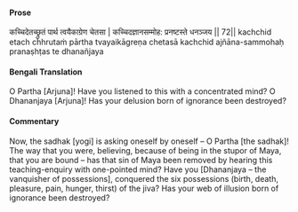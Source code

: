 #### Prose 

कच्चिदेतच्छ्रुतं पार्थ त्वयैकाग्रेण चेतसा |
कच्चिदज्ञानसम्मोह: प्रनष्टस्ते धनञ्जय || 72||
kachchid etach chhrutaṁ pārtha tvayaikāgreṇa chetasā
kachchid ajñāna-sammohaḥ pranaṣhṭas te dhanañjaya

 #### Bengali Translation 

O Partha [Arjuna]! Have you listened to this with a concentrated mind? O Dhananjaya [Arjuna]! Has your delusion born of ignorance been destroyed?

 #### Commentary 

Now, the sadhak [yogi] is asking oneself by oneself – O Partha [the sadhak]! The way that you were, believing, because of being in the stupor of Maya, that you are bound – has that sin of Maya been removed by hearing this teaching-enquiry with one-pointed mind? Have you [Dhananjaya – the vanquisher of possessions], conquered the six possessions (birth, death, pleasure, pain, hunger, thirst) of the jiva? Has your web of illusion born of ignorance been destroyed?